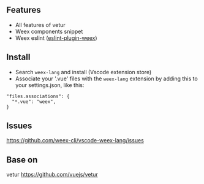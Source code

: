 
## Features

- All features of vetur
- Weex components snippet
- Weex eslint ([eslint-plugin-weex](https://github.com/erha19/eslint-plugin-weex))

## Install

* Search `weex-lang` and install (Vscode extension store)
* Associate your '.vue' files with the `weex-lang` extension by adding this to your settings.json, like this:

```
"files.associations": {
  "*.vue": "weex",
}
```

## Issues

https://github.com/weex-cli/vscode-weex-lang/issues

## Base on

vetur https://github.com/vuejs/vetur
